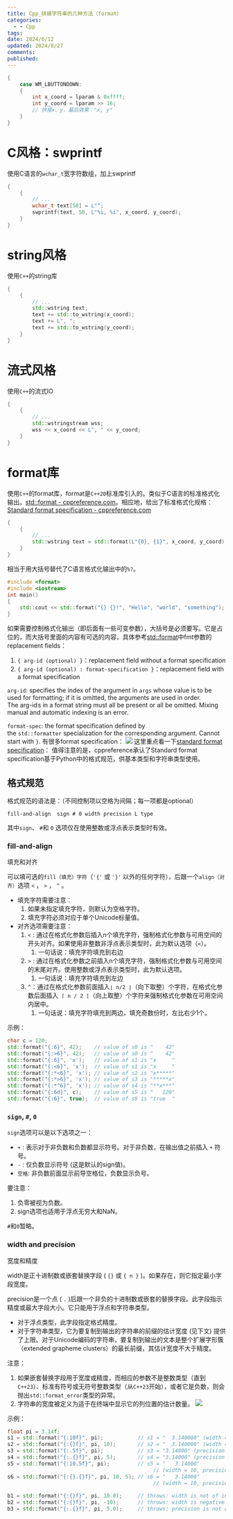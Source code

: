 ```yaml
---
title: Cpp_拼接字符串的几种方法（format）
categories:
  - - Cpp
tags: 
date: 2024/6/12
updated: 2024/8/27
comments: 
published:
---
```


```cpp
{
    case WM_LBUTTONDOWN:
    {
        int x_coord = lparam & 0xffff;
        int y_coord = lparam >> 16;
        // 拼接x、y，最后效果："x, y"
    }
}
```
# C风格：swprintf
使用C语言的`wchar_t`宽字符数组，加上swprintf
```cpp
{
    {
        // ...
        wchar_t text[50] = L"";
        swprintf(text, 50, L"%i, %i", x_coord, y_coord);
    }
}
```
# string风格
使用`C++`的string库
```cpp
{
    {
        // ...
        std::wstring text;
        text += std::to_wstring(x_coord);
        text += L", ";
        text += std::to_wstring(y_coord);
    }
}
```
# 流式风格
使用`C++`的流式IO
```cpp
{
    {
        // ...
        std::wstringstream wss;
        wss << x_coord << L", " << y_coord;
    }
}
```
# format库
使用`C++`的format库，format是`C++20`标准库引入的。类似于C语言的标准格式化输出。[std::format - cppreference.com](https://en.cppreference.com/w/cpp/utility/format/format)。相应地，给出了标准格式化规格：[Standard format specification - cppreference.com](https://en.cppreference.com/w/cpp/utility/format/spec)
```cpp
{
    {
        // ...
        std::wstring text = std::format(L"{0}, {1}", x_coord, y_coord);
    }
}
```
相当于用大括号替代了C语言格式化输出中的`%?`。
```cpp
#include <format>
#include <iostream>
int main()
{
    std::cout << std::format("{} {}!", "Hello", "world", "something");
}
```
如果需要控制格式化输出（即后面有一些可变参数），大括号是必须要写。它是占位的，而大括号里面的内容有可选的内容，具体参考[std::format](https://en.cppreference.com/w/cpp/utility/format/format)中fmt参数的replacement fields：
1. `{ arg-id (optional) }`：replacement field without a format specification
2. `{ arg-id (optional) : format-specification }`：replacement field with a format specification

`arg-id`: specifies the index of the argument in `args` whose value is to be used for formatting; if it is omitted, the arguments are used in order. The arg-id ﻿s in a format string must all be present or all be omitted. Mixing manual and automatic indexing is an error.

`format-spec`: the format specification defined by the `std::formatter` specialization for the corresponding argument. Cannot start with `}`.
有很多format specification：
![](../../images/Cpp_拼接字符串的几种方法（format）/image-20240827042103155.png)
这里重点看一下[standard format specification](https://en.cppreference.com/w/cpp/utility/format/spec "cpp/utility/format/spec")：
值得注意的是，cppreference承认了Standard format specification基于Python中的格式规范，供基本类型和字符串类型使用。
## 格式规范
格式规范的语法是：（不同控制项以空格为间隔；每一项都是optional）
```
fill-and-align ﻿ sign # 0 width precision L type
```
其中`sign`、 `#`和 `0` 选项仅在使用整数或浮点表示类型时有效。
### fill-and-align
填充和对齐

可以填可选的`fill（填充）字符`（`'{'` 或 `'}'` 以外的任何字符），后跟一个`align（对齐）`选项 `<` ， `>` ， `^` 。
* 填充字符需要注意：
    1. 如果未指定填充字符，则默认为空格字符。
    2. 填充字符必须对应于单个Unicode标量值。
* 对齐选项需要注意：
    1. `<` : 通过在格式化参数后插入n个填充字符，强制格式化参数与可用空间的开头对齐。如果使用非整数非浮点表示类型时，此为默认选项（`<`）。
        1. 一句话说：填充字符填充到右边
    2. `>` : 通过在格式化参数之前插入n个填充字符，强制格式化参数与可用空间的末尾对齐。使用整数或浮点表示类型时，此为默认选项。
        1. 一句话说：填充字符填充到左边
    3. `^`：通过在格式化参数前面插入`⌊ n/2 ⌋`（向下取整）个字符，在格式化参数后面插入` ⌈ n / 2 ⌉`（向上取整）个字符来强制格式化参数在可用空间内居中。
        1. 一句话说：填充字符填充到两边，填充奇数份时，左比右少1个。

示例：
```cpp
char c = 120;
std::format("{:6}", 42);    // value of s0 is "    42"
std::format("{:>6}", 42);   // value of s0 is "    42"
std::format("{:6}", 'x');   // value of s1 is "x     "
std::format("{:<6}", 'x');  // value of s1 is "x     "
std::format("{:*<6}", 'x'); // value of s2 is "x*****"
std::format("{:*>6}", 'x'); // value of s3 is "*****x"
std::format("{:*^6}", 'x'); // value of s4 is "**x***"
std::format("{:6d}", c);    // value of s5 is "   120"
std::format("{:6}", true);  // value of s6 is "true  "
```
### `sign`, `#`, `0`

`sign`选项可以是以下选项之一：
- `+` : 表示对于非负数和负数都显示符号。对于非负数，在输出值之前插入 `+` 符号。
- `-` : 仅负数显示符号 (这是默认的sign值)。
- `空格`: 非负数前面显示前导空格位，负数显示负号。

要注意：
1. 负零被视为负数。
2. sign选项也适用于浮点无穷大和NaN。

`#`和`0`暂略。
### width and precision
宽度和精度

width是正十进制数或嵌套替换字段 ( `{}` 或 `{ n }` )。如果存在，则它指定最小字段宽度。

precision是一个点 ( `.` )后跟一个非负的十进制数或嵌套的替换字段。此字段指示精度或最大字段大小。它只能用于浮点和字符串类型。
* 对于浮点类型，此字段指定格式精度。
* 对于字符串类型，它为要复制到输出的字符串的前缀的估计宽度 (见下文) 提供了上限。对于Unicode编码的字符串，要复制到输出的文本是整个扩展字形簇（extended grapheme clusters）的最长前缀，其估计宽度不大于精度。

注意：
1. 如果嵌套替换字段用于宽度或精度，而相应的参数不是整数类型（直到`C++23`）、标准有符号或无符号整数类型（从`C++23`开始），或者它是负数，则会抛出`std::format_error`类型的异常。
2. 字符串的宽度被定义为适于在终端中显示它的列位置的估计数量。
![](../../images/Cpp_拼接字符串的几种方法（format）/image-20240827053920009.png)

示例：
```cpp
float pi = 3.14f;
s1 = std::format("{:10f}", pi);           // s1 = "  3.140000" (width = 10)
s2 = std::format("{:{}f}", pi, 10);       // s2 = "  3.140000" (width = 10)
s3 = std::format("{:.5f}", pi);           // s3 = "3.14000" (precision = 5)
s4 = std::format("{:.{}f}", pi, 5);       // s4 = "3.14000" (precision = 5)
s5 = std::format("{:10.5f}", pi);         // s5 = "   3.14000"
                                               // (width = 10, precision = 5)
s6 = std::format("{:{}.{}f}", pi, 10, 5); // s6 = "   3.14000"
                                               // (width = 10, precision = 5)
 
b1 = std::format("{:{}f}", pi, 10.0);     // throws: width is not of integral type 
b2 = std::format("{:{}f}", pi, -10);      // throws: width is negative
b3 = std::format("{:.{}f}", pi, 5.0);     // throws: precision is not of integral type
```
